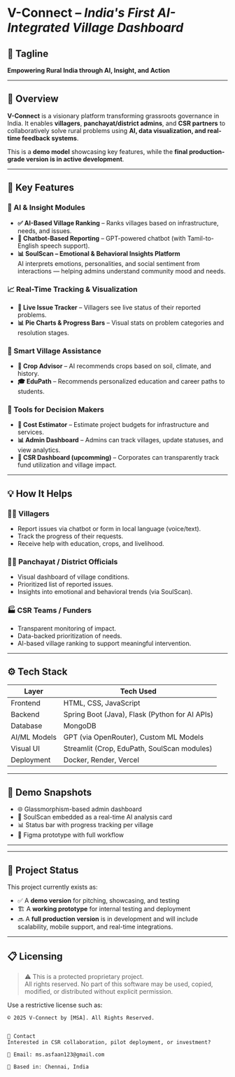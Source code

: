 # V-Connect – *India's First AI-Integrated Village Dashboard*

## 🌟 Tagline
**Empowering Rural India through AI, Insight, and Action**

---

## 📘 Overview

**V-Connect** is a visionary platform transforming grassroots governance in India. It enables **villagers**, **panchayat/district admins**, and **CSR partners** to collaboratively solve rural problems using **AI, data visualization, and real-time feedback systems**.

This is a **demo model** showcasing key features, while the **final production-grade version is in active development**.

---

## 🔑 Key Features

### 🧠 AI & Insight Modules
- **✅ AI-Based Village Ranking** – Ranks villages based on infrastructure, needs, and issues.
- **💬 Chatbot-Based Reporting** – GPT-powered chatbot (with Tamil-to-English speech support).
- **📊 SoulScan – Emotional & Behavioral Insights Platform**  
  AI interprets emotions, personalities, and social sentiment from interactions — helping admins understand community mood and needs.

### 📈 Real-Time Tracking & Visualization
- **📍 Live Issue Tracker** – Villagers see live status of their reported problems.
- **📊 Pie Charts & Progress Bars** – Visual stats on problem categories and resolution stages.

### 🌾 Smart Village Assistance
- **🌱 Crop Advisor** – AI recommends crops based on soil, climate, and history.
- **🎓 EduPath** – Recommends personalized education and career paths to students.

### 🧮 Tools for Decision Makers
- **🧾 Cost Estimator** – Estimate project budgets for infrastructure and services.
- **📊 Admin Dashboard** – Admins can track villages, update statuses, and view analytics.
- **🏢 CSR Dashboard (upcomming)** – Corporates can transparently track fund utilization and village impact.

---

## 💡 How It Helps

### 🧑‍🌾 Villagers
- Report issues via chatbot or form in local language (voice/text).
- Track the progress of their requests.
- Receive help with education, crops, and livelihood.

### 🧑‍💼 Panchayat / District Officials
- Visual dashboard of village conditions.
- Prioritized list of reported issues.
- Insights into emotional and behavioral trends (via SoulScan).

### 🏭 CSR Teams / Funders
- Transparent monitoring of impact.
- Data-backed prioritization of needs.
- AI-based village ranking to support meaningful intervention.

---

## ⚙️ Tech Stack

| Layer        | Tech Used                                        |
|--------------|--------------------------------------------------|
| Frontend     | HTML, CSS, JavaScript                            |
| Backend      | Spring Boot (Java), Flask (Python for AI APIs)   |
| Database     | MongoDB                                          |
| AI/ML Models | GPT (via OpenRouter), Custom ML Models           |
| Visual UI    | Streamlit (Crop, EduPath, SoulScan modules)      |
| Deployment   | Docker, Render, Vercel                           |

---

## 📸 Demo Snapshots

- 🌐 Glassmorphism-based admin dashboard
- 🧠 SoulScan embedded as a real-time AI analysis card
- 📊 Status bar with progress tracking per village
- 🎨 Figma prototype with full workflow

---





---

## 🧪 Project Status

This project currently exists as:
- ✅ A **demo version** for pitching, showcasing, and testing
- 🏗️ A **working prototype** for internal testing and deployment
- 🔜 A **full production version** is in development and will include scalability, mobile support, and real-time integrations.

---

## 📋 Licensing

> ⚠️ This is a protected proprietary project.  
All rights reserved. No part of this software may be used, copied, modified, or distributed without explicit permission.

Use a restrictive license such as:
```text
© 2025 V-Connect by [MSA]. All Rights Reserved.


🤝 Contact
Interested in CSR collaboration, pilot deployment, or investment?

📧 Email: ms.asfaan123@gmail.com

📍 Based in: Chennai, India
